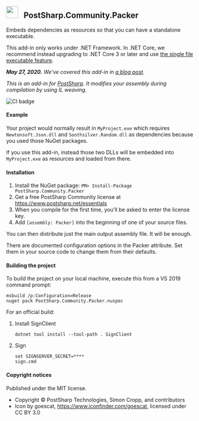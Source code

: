 ## <img src="icon.png" width="32"> &nbsp; PostSharp.Community.Packer 
Embeds dependencies as resources so that you can have a standalone executable.

This add-in only works under .NET Framework. In .NET Core, we recommend instead upgrading to .NET Core 3 or later and use [the single file executable feature](https://docs.microsoft.com/en-us/dotnet/core/whats-new/dotnet-core-3-0#single-file-executables). 

***May 27, 2020.** We've covered this add-in in [a blog post](https://www.postsharp.net/blog/post/Pack-your-NET-program-to-a-single-exe-file-with-PostSharp-Community).*

*This is an add-in for [PostSharp](https://postsharp.net). It modifies your assembly during compilation by using IL weaving.*

![CI badge](https://github.com/postsharp/PostSharp.Community.Packer/workflows/Full%20Pipeline/badge.svg)

#### Example

Your project would normally result in `MyProject.exe` which requires `Newtonsoft.Json.dll` and `Soothsilver.Random.dll` as dependencies because you used those NuGet packages.

If you use this add-in, instead those two DLLs will be embedded into `MyProject.exe` as resources and loaded from there. 

#### Installation 

1. Install the NuGet package: `PM> Install-Package PostSharp.Community.Packer`
2. Get a free PostSharp Community license at https://www.postsharp.net/essentials
3. When you compile for the first time, you'll be asked to enter the license key.
4. Add `[assembly: Packer]` into the beginning of one of your source files.

You can then distribute just the main output assembly file. It will be enough.

There are documented configuration options in the Packer attribute. Set them in your source code to change them from their defaults.

#### Building the project

To build the project on your local machine, execute this from a VS 2019 command prompt:

```
msbuild /p:Configuration=Release
nuget pack PostSharp.Community.Packer.nuspec
```

For an official build:

1. Install SignClient
    ```
    dotnet tool install --tool-path . SignClient
    ```

2. Sign
   ```
   set SIGNSERVER_SECRET=****
   sign.cmd
   ```


#### Copyright notices

Published under the MIT license.

* Copyright © PostSharp Technologies, Simon Cropp, and contributors 
* Icon by goescat, https://www.iconfinder.com/goescat, licensed under CC BY 3.0
